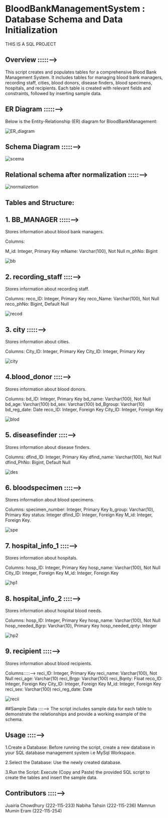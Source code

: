 # BloodBankManagementSystem : Database Schema and Data Initialization
THIS IS A SQL PROJECT 

## Overview :::::-->

This script creates and populates tables for a comprehensive Blood Bank Management System. 
It includes tables for managing blood bank managers, recording staff, cities, blood donors, disease finders, blood specimens, hospitals, and recipients.
Each table is created with relevant fields and constraints, followed by inserting sample data.

## ER Diagram :::::-->

Below is the Entity-Relationship (ER) diagram for BloodBankManagement:


![ER_diagram](https://github.com/Juairia-chowdhury/BloodBankManagementSystem/assets/142811842/bd6abcbf-0bd7-46e5-adb2-3be7fd926e3b)

## Schema Diagram :::::-->

![scema](https://github.com/Juairia-chowdhury/BloodBankManagementSystem/assets/142811842/dd8f8607-dff2-424a-8296-4f66849d9ba9)

## Relational schema after normalization :::::-->

![normalizetion](https://github.com/Juairia-chowdhury/BloodBankManagementSystem/assets/142811842/66994558-646f-42c5-b425-bebea72eff28)

## Tables and Structure:

## 1. BB_MANAGER :::::-->
Stores information about blood bank managers.

Columns:

M_id: Integer, Primary Key
mName: Varchar(100), Not Null
m_phNo: Bigint

![bb](https://github.com/Juairia-chowdhury/BloodBankManagementSystem/assets/142811842/12fffa65-2c03-40fa-b66d-8f0f92fd591b)

## 2. recording_staff ::::-->

Stores information about recording staff.

Columns:
reco_ID: Integer, Primary Key
reco_Name: Varchar(100), Not Null
reco_phNo: Bigint, Default Null

![recod](https://github.com/Juairia-chowdhury/BloodBankManagementSystem/assets/142811842/87d9ecc5-6373-4b77-8b78-55e134d4dca1)

## 3. city :::::-->
Stores information about cities.

Columns:
City_ID: Integer, Primary Key
City_ID: Integer, Primary Key

![city](https://github.com/Juairia-chowdhury/BloodBankManagementSystem/assets/142811842/f264166e-0d7a-4fa2-b1d3-031e30b90f29)

## 4.blood_donor ::::-->
Stores information about blood donors.

Columns:
bd_ID: Integer, Primary Key
bd_name: Varchar(100), Not Null
bd_age: Varchar(100)
bd_sex: Varchar(100)
bd_Bgroup: Varchar(10)
bd_reg_date: Date
reco_ID: Integer, Foreign Key
City_ID: Integer, Foreign Key

![blod](https://github.com/Juairia-chowdhury/BloodBankManagementSystem/assets/142811842/b8e2c093-68ca-4023-a656-aec5be05170a)

## 5. diseasefinder ::::-->
Stores information about disease finders.

Columns:
dfind_ID: Integer, Primary Key
dfind_name: Varchar(100), Not Null
dfind_PhNo: Bigint, Default Null

![des](https://github.com/Juairia-chowdhury/BloodBankManagementSystem/assets/142811842/b814a56f-cac2-4b1a-9a1d-ee6289221d3f)

## 6. bloodspecimen ::::-->
Stores information about blood specimens.

Columns:
specimen_number: Integer, Primary Key
b_group: Varchar(10), Primary Key
status: Integer
dfind_ID: Integer, Foreign Key
M_id: Integer, Foreign Key.

![spe](https://github.com/Juairia-chowdhury/BloodBankManagementSystem/assets/142811842/fadfb923-7c2e-4beb-88ac-f882b3c1121a)

## 7. hospital_info_1 ::::-->
Stores information about hospitals.

Columns:
hosp_ID: Integer, Primary Key
hosp_name: Varchar(100), Not Null
City_ID: Integer, Foreign Key
M_id: Integer, Foreign Key

![hp1](https://github.com/Juairia-chowdhury/BloodBankManagementSystem/assets/142811842/dc880de8-b115-4a55-b6cb-0739a63a6fd6)

## 8. hospital_info_2 ::::-->
Stores information about hospital blood needs.

Columns:
  hosp_ID: Integer, Primary Key
 hosp_name: Varchar(100), Not Null
 hosp_needed_Bgrp: Varchar(10), Primary Key
 hosp_needed_qnty: Integer
 
 ![hp2](https://github.com/Juairia-chowdhury/BloodBankManagementSystem/assets/142811842/0455ff82-9863-4b4b-940a-d89d102217ef)
 
## 9. recipient ::::-->
 Stores information about blood recipients.

 Columns:::::-->
 reci_ID: Integer, Primary Key
 reci_name: Varchar(100), Not Null
 reci_age: Varchar(10)
 reci_Brgp: Varchar(100)
 reci_Bqnty: Float
 reco_ID: Integer, Foreign Key
 City_ID: Integer, Foreign Key
 M_id: Integer, Foreign Key
 reci_sex: Varchar(100)
  reci_reg_date: Date
  
 ![recii](https://github.com/Juairia-chowdhury/BloodBankManagementSystem/assets/142811842/11532c48-22de-4107-95ce-6c8d8f7d1b67)
 
##Sample Data ::::-->
 The script includes sample data for each table to demonstrate the relationships and provide a working example of the schema.
 

## Usage ::::-->
 1.Create a Database: Before running the script, create a new database in your SQL database management system i.e MySql Workspace.

 2.Select the Database: Use the newly created database.

 3.Run the Script: Execute (Copy and Paste) the provided SQL script to create the tables and insert the sample data.
 

## Contributors ::::-->

Juairia Chowdhury (222-115-233)
Nabiha Tahsin (222-115-236)
Mamnun Mumin Eram (222-115-254)











